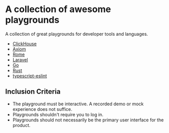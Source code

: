 # A collection of awesome playgrounds

A collection of great playgrounds for developer tools and languages.

- [ClickHouse](https://play.clickhouse.com/play)
- [Axiom](https://www.axiom.co/play)
- [Rome](https://docs.rome.tools/playground/)
- [Laravel](https://laravelplayground.com/#/)
- [Go](https://go.dev/play/)
- [Rust](https://play.rust-lang.org/)
- [typescript-eslint](https://typescript-eslint.io/play/)

## Inclusion Criteria

- The playground must be interactive. A recorded demo or mock experience does not suffice.
- Playgrounds shouldn't require you to log in.
- Playgrounds should not necessarily be the primary user interface for the product.
